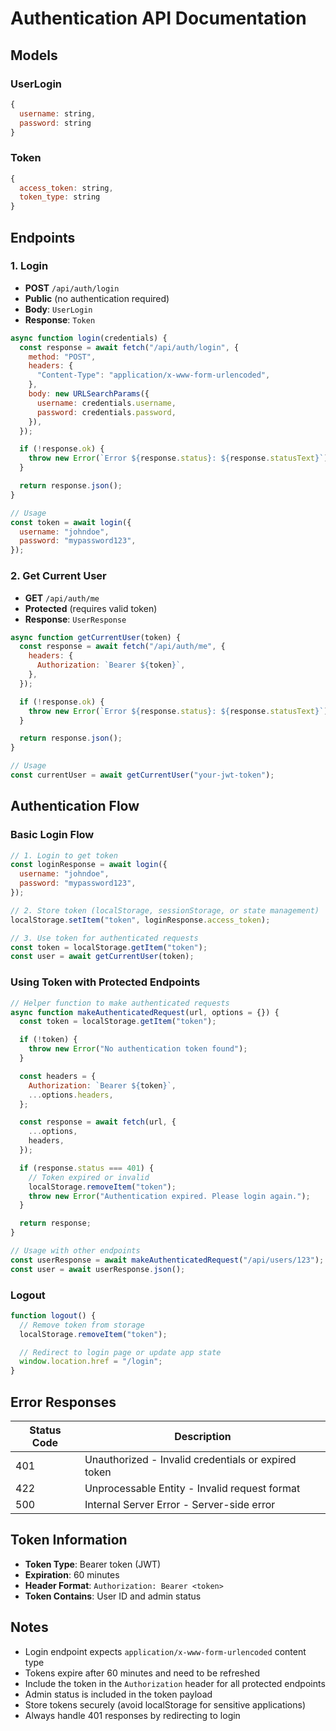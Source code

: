 # Authentication API Documentation

## Models

### UserLogin

```javascript
{
  username: string,
  password: string
}
```

### Token

```javascript
{
  access_token: string,
  token_type: string
}
```

## Endpoints

### 1. Login

- **POST** `/api/auth/login`
- **Public** (no authentication required)
- **Body**: `UserLogin`
- **Response**: `Token`

```javascript
async function login(credentials) {
  const response = await fetch("/api/auth/login", {
    method: "POST",
    headers: {
      "Content-Type": "application/x-www-form-urlencoded",
    },
    body: new URLSearchParams({
      username: credentials.username,
      password: credentials.password,
    }),
  });

  if (!response.ok) {
    throw new Error(`Error ${response.status}: ${response.statusText}`);
  }

  return response.json();
}

// Usage
const token = await login({
  username: "johndoe",
  password: "mypassword123",
});
```

### 2. Get Current User

- **GET** `/api/auth/me`
- **Protected** (requires valid token)
- **Response**: `UserResponse`

```javascript
async function getCurrentUser(token) {
  const response = await fetch("/api/auth/me", {
    headers: {
      Authorization: `Bearer ${token}`,
    },
  });

  if (!response.ok) {
    throw new Error(`Error ${response.status}: ${response.statusText}`);
  }

  return response.json();
}

// Usage
const currentUser = await getCurrentUser("your-jwt-token");
```

## Authentication Flow

### Basic Login Flow

```javascript
// 1. Login to get token
const loginResponse = await login({
  username: "johndoe",
  password: "mypassword123",
});

// 2. Store token (localStorage, sessionStorage, or state management)
localStorage.setItem("token", loginResponse.access_token);

// 3. Use token for authenticated requests
const token = localStorage.getItem("token");
const user = await getCurrentUser(token);
```

### Using Token with Protected Endpoints

```javascript
// Helper function to make authenticated requests
async function makeAuthenticatedRequest(url, options = {}) {
  const token = localStorage.getItem("token");

  if (!token) {
    throw new Error("No authentication token found");
  }

  const headers = {
    Authorization: `Bearer ${token}`,
    ...options.headers,
  };

  const response = await fetch(url, {
    ...options,
    headers,
  });

  if (response.status === 401) {
    // Token expired or invalid
    localStorage.removeItem("token");
    throw new Error("Authentication expired. Please login again.");
  }

  return response;
}

// Usage with other endpoints
const userResponse = await makeAuthenticatedRequest("/api/users/123");
const user = await userResponse.json();
```

### Logout

```javascript
function logout() {
  // Remove token from storage
  localStorage.removeItem("token");

  // Redirect to login page or update app state
  window.location.href = "/login";
}
```

## Error Responses

| Status Code | Description                                         |
| ----------- | --------------------------------------------------- |
| 401         | Unauthorized - Invalid credentials or expired token |
| 422         | Unprocessable Entity - Invalid request format       |
| 500         | Internal Server Error - Server-side error           |

## Token Information

- **Token Type**: Bearer token (JWT)
- **Expiration**: 60 minutes
- **Header Format**: `Authorization: Bearer <token>`
- **Token Contains**: User ID and admin status

## Notes

- Login endpoint expects `application/x-www-form-urlencoded` content type
- Tokens expire after 60 minutes and need to be refreshed
- Include the token in the `Authorization` header for all protected endpoints
- Admin status is included in the token payload
- Store tokens securely (avoid localStorage for sensitive applications)
- Always handle 401 responses by redirecting to login
